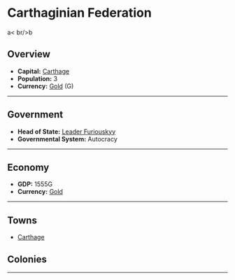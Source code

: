 # Carthaginian Federation
<!--1-->
a< br/>b
## Overview

- **Capital:** [Carthage](Carthage)
- **Population:** 3
- **Currency:** [Gold](Gold) (G)

---

## Government

- **Head of State:** [Leader Furiouskyy](Furiouskyy)
- **Governmental System:** Autocracy

---

## Economy

- **GDP:** 1555G
- **Currency:** [Gold](Gold)

---

## Towns

- [Carthage](Carthage)

## Colonies



---